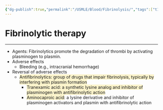 ```yaml
---
{"dg-publish":true,"permalink":"/USMLE/Blood/Fibrinolysis/","tags":["t1"]}
---
```


# Fibrinolytic therapy
---
- Agents: Fibrinolytics promote the degradation of thrombi by activating plasminogen to plasmin.
- Adverse effects
	- Bleeding (e.g., intracranial hemorrhage)
- Reversal of adverse effects
	- <span style="background:rgba(240, 200, 0, 0.2)">Antifibrinolytics: group of drugs that impair fibrinolysis, typically by interfering with plasmin formation</span>
		- <span style="background:rgba(240, 200, 0, 0.2)">Tranexamic acid: a synthetic lysine analog and inhibitor of plasminogen with antifibrinolytic action</span>
		- <span style="background:rgba(240, 200, 0, 0.2)">Aminocaproic acid</span>: a lysine derivative and inhibitor of plasminogen activators and plasmin with antifibrinolytic action

